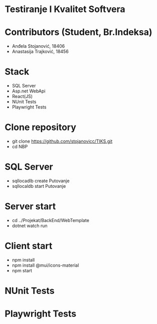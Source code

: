 # Testiranje I Kvalitet Softvera

#  Contributors (Student, Br.Indeksa)
  - Anđela Stojanović, 18406
  - Anastasija Trajković, 18456

# Stack
 - SQL Server
 - Asp.net WebApi
 - React(JS)
 - NUnit Tests
 - Playwright Tests

# Clone repository
 - git clone https://github.com/stojanovicc/TIKS.git
 - cd NBP

# SQL Server
 - sqllocadlb create Putovanje
 - sqllocaldb start Putovanje

# Server start
  - cd ../Projekat/BackEnd/WebTemplate
  - dotnet watch run

# Client start
  - npm install
  - npm install @mui/icons-material
  - npm start

# NUnit Tests
# Playwright Tests
